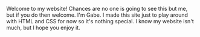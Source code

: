 Welcome to my website! Chances are no one is going to see this but me, but if you do then welcome. I'm Gabe. I made this site just to play around with HTML and CSS for now so it's nothing special. I know my website isn't much, but I hope you enjoy it.
